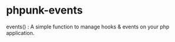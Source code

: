 phpunk-events
=============

events() : A simple function to manage hooks &amp; events on your php application.
